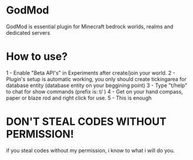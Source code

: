 # GodMod
GodMod is essential plugin for Minecraft bedrock worlds, realms and dedicated servers 

# How to use?
1 - Enable "Beta API's" in Experiments after create/join your world. 
2 - Plugin's setup is automatic working, you only should create tickingarea for database entity (database entity on your beggining point)
3 - Type "t/help" to chat for show commands (prefix is: t/ )
4 - Get on your hand compass, paper or blaze rod and right click for use.
5 - This is enough

# DON'T STEAL CODES WITHOUT PERMISSION!
if you steal codes without my permission, i know to what i will do you.
